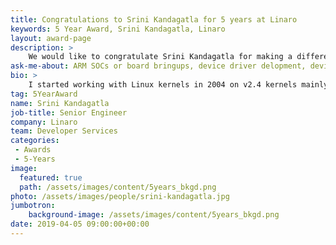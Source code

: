 ```yaml
---
title: Congratulations to Srini Kandagatla for 5 years at Linaro
keywords: 5 Year Award, Srini Kandagatla, Linaro
layout: award-page
description: >
    We would like to congratulate Srini Kandagatla for making a difference in open source at Linaro for 5 years.
ask-me-about: ARM SOCs or board bringups, device driver delopment, device trees, upstreaming.
bio: >
    I started working with Linux kernels in 2004 on v2.4 kernels mainly writing new device drivers for Taiwan based company. Since then, I continued to work on various ARM based embedded Linux platforms for hand-held devices, set-top boxes. Worked with various ARM based SMP/UP processors like STiH415, STiH416, S3C24XX, S3C241X, BCM2153, PXA270, OMAP 730 & 850, OMAP 2430. Most of my experience is around embedded software, R&D, bringing up new SOCs, Boards, or writing drivers, upstreaming, debugging and customer support. My last association with ST Microelectronics has given me chance to bring up large number of development boards, modules and SoCs from scratch based on both ARM and ST40. I have been leading the upstreaming work for STlinux and currently am the Maintainer of ST ARM SoCs in kernel.org.
tag: 5YearAward
name: Srini Kandagatla
job-title: Senior Engineer
company: Linaro
team: Developer Services
categories:
 - Awards
 - 5-Years
image:
  featured: true
  path: /assets/images/content/5years_bkgd.png
photo: /assets/images/people/srini-kandagatla.jpg
jumbotron:
    background-image: /assets/images/content/5years_bkgd.png
date: 2019-04-05 09:00:00+00:00
---
```

